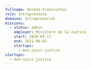 ```yaml
---
fullname: Hélène Franceschin
role: Intrapreneuse
domaine: Intraprenariat
missions:
  - status: admin
    employer: Ministère de la Justice
    start: 2020-09-17
    end: 2021-09-01
    startups:
      - mon-suivi-justice
startups:
  - mon-suivi-justice
---
```

